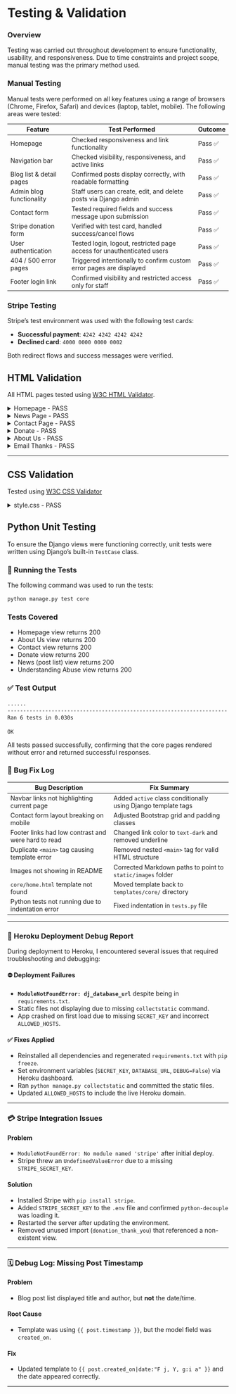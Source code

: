 # Testing & Validation

### Overview

Testing was carried out throughout development to ensure functionality, usability, and responsiveness. Due to time constraints and project scope, manual testing was the primary method used.

### Manual Testing

Manual tests were performed on all key features using a range of browsers (Chrome, Firefox, Safari) and devices (laptop, tablet, mobile). The following areas were tested:

| Feature                      | Test Performed                                                                 | Outcome        |
|-----------------------------|----------------------------------------------------------------------------------|----------------|
| Homepage                    | Checked responsiveness and link functionality                                   | Pass ✅         |
| Navigation bar              | Checked visibility, responsiveness, and active links                            | Pass ✅         |
| Blog list & detail pages    | Confirmed posts display correctly, with readable formatting                     | Pass ✅         |
| Admin blog functionality    | Staff users can create, edit, and delete posts via Django admin                 | Pass ✅         |
| Contact form                | Tested required fields and success message upon submission                      | Pass ✅         |
| Stripe donation form        | Verified with test card, handled success/cancel flows                           | Pass ✅         |
| User authentication         | Tested login, logout, restricted page access for unauthenticated users          | Pass ✅         |
| 404 / 500 error pages       | Triggered intentionally to confirm custom error pages are displayed             | Pass ✅         |
| Footer login link           | Confirmed visibility and restricted access only for staff                       | Pass ✅         |

### Stripe Testing

Stripe’s test environment was used with the following test cards:

- **Successful payment**: `4242 4242 4242 4242`
- **Declined card**: `4000 0000 0000 0002`

Both redirect flows and success messages were verified.



## HTML Validation

All HTML pages tested using [W3C HTML Validator](https://validator.w3.org/).

<details>
<summary>Homepage - PASS</summary>

<img src="swa/static/images/home-html.png" alt="Homepage HTML validation screenshot">

</details>

<details>
<summary>News Page - PASS </summary>

![News HTML Valid Screenshot](swa/static/images/news-html.png)

</details>

<details>
<summary>Contact Page - PASS</summary>

![Contact HTML Valid Screenshot](swa/static/images/contact-html.png)

</details>

<details>
<summary>Donate - PASS</summary>

![Donate HTML Valid Screenshot](swa/static/images/donate-html.png)

</details>

<details>
<summary>About Us - PASS</summary>

![About us HTML Valid Screenshot](swa/static/images/about-us-html.png)

</details>

<details>
<summary>Email Thanks - PASS</summary>

![Email Thanks us HTML Valid Screenshot](swa/static/images/email-thanks-html.png)

</details>




---

## CSS Validation

Tested using [W3C CSS Validator](https://jigsaw.w3.org/css-v)
<details>
<summary>style.css - PASS</summary>

![CSS Valid Screenshot](swa/static/images/css.png)

</details>

## Python Unit Testing

To ensure the Django views were functioning correctly, unit tests were written using Django’s built-in `TestCase` class.

### 🔧 Running the Tests

The following command was used to run the tests:

```bash
python manage.py test core
```

### Tests Covered

- Homepage view returns 200  
- About Us view returns 200  
- Contact view returns 200  
- Donate view returns 200  
- News (post list) view returns 200  
- Understanding Abuse view returns 200  

### ✅ Test Output

```
......
----------------------------------------------------------------------
Ran 6 tests in 0.030s

OK
```

All tests passed successfully, confirming that the core pages rendered without error and returned successful responses.


### 🐞 Bug Fix Log

| Bug Description                                               | Fix Summary                                                   |
|---------------------------------------------------------------|---------------------------------------------------------------|
| Navbar links not highlighting current page                    | Added `active` class conditionally using Django template tags |
| Contact form layout breaking on mobile                        | Adjusted Bootstrap grid and padding classes                   |
| Footer links had low contrast and were hard to read           | Changed link color to `text-dark` and removed underline       |
| Duplicate `<main>` tag causing template error                 | Removed nested `<main>` tag for valid HTML structure          |
| Images not showing in README                                  | Corrected Markdown paths to point to `static/images` folder   |
| `core/home.html` template not found                           | Moved template back to `templates/core/` directory            |
| Python tests not running due to indentation error             | Fixed indentation in `tests.py` file                          |

---

### 🚀 Heroku Deployment Debug Report

During deployment to Heroku, I encountered several issues that required troubleshooting and debugging:

#### ⛔ Deployment Failures
- **`ModuleNotFoundError: dj_database_url`** despite being in `requirements.txt`.
- Static files not displaying due to missing `collectstatic` command.
- App crashed on first load due to missing `SECRET_KEY` and incorrect `ALLOWED_HOSTS`.

#### ✅ Fixes Applied
- Reinstalled all dependencies and regenerated `requirements.txt` with `pip freeze`.
- Set environment variables (`SECRET_KEY`, `DATABASE_URL`, `DEBUG=False`) via Heroku dashboard.
- Ran `python manage.py collectstatic` and committed the static files.
- Updated `ALLOWED_HOSTS` to include the live Heroku domain.

---

### 💳 Stripe Integration Issues

#### Problem
- `ModuleNotFoundError: No module named 'stripe'` after initial deploy.
- Stripe threw an `UndefinedValueError` due to a missing `STRIPE_SECRET_KEY`.

#### Solution
- Installed Stripe with `pip install stripe`.
- Added `STRIPE_SECRET_KEY` to the `.env` file and confirmed `python-decouple` was loading it.
- Restarted the server after updating the environment.
- Removed unused import (`donation_thank_you`) that referenced a non-existent view.

---

### 🗓️ Debug Log: Missing Post Timestamp

#### Problem
- Blog post list displayed title and author, but **not** the date/time.

#### Root Cause
- Template was using `{{ post.timestamp }}`, but the model field was `created_on`.

#### Fix
- Updated template to `{{ post.created_on|date:"F j, Y, g:i a" }}` and the date appeared correctly.

---
